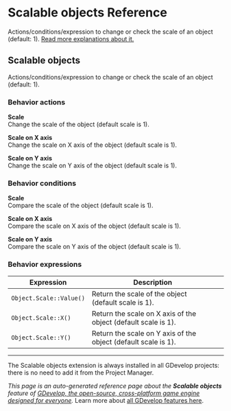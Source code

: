 # Scalable objects Reference

Actions/conditions/expression to change or check the scale of an object (default: 1). [Read more explanations about it.](/gdevelop5/objects)



## Scalable objects 

Actions/conditions/expression to change or check the scale of an object (default: 1). 

### Behavior actions

**Scale**  
Change the scale of the object (default scale is 1).

**Scale on X axis**  
Change the scale on X axis of the object (default scale is 1).

**Scale on Y axis**  
Change the scale on Y axis of the object (default scale is 1).

### Behavior conditions

**Scale**  
Compare the scale of the object (default scale is 1).

**Scale on X axis**  
Compare the scale on X axis of the object (default scale is 1).

**Scale on Y axis**  
Compare the scale on Y axis of the object (default scale is 1).

### Behavior expressions

| Expression | Description |  |
|-----|-----|-----|
| `Object.Scale::Value()` | Return the scale of the object (default scale is 1). ||
| `Object.Scale::X()` | Return the scale on X axis of the object (default scale is 1). ||
| `Object.Scale::Y()` | Return the scale on Y axis of the object (default scale is 1). ||



---

The Scalable objects extension is always installed in all GDevelop projects: there is no need to add it from the Project Manager.

*This page is an auto-generated reference page about the **Scalable objects** feature of [GDevelop, the open-source, cross-platform game engine designed for everyone](https://gdevelop.io/).* Learn more about [all GDevelop features here](/gdevelop5/all-features).